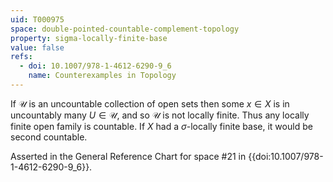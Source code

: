 ```yaml
---
uid: T000975
space: double-pointed-countable-complement-topology
property: sigma-locally-finite-base
value: false
refs:
  - doi: 10.1007/978-1-4612-6290-9_6
    name: Counterexamples in Topology
---
```

If $\mathcal{U}$ is an uncountable collection of open sets then some $x \in X$ is in uncountably many $U \in \mathcal{U}$, and so $\mathcal{U}$ is not locally finite. Thus any locally finite open family is countable. If $X$ had a $\sigma$-locally finite base, it would be second countable.

Asserted in the General Reference Chart for space #21 in
{{doi:10.1007/978-1-4612-6290-9_6}}.
